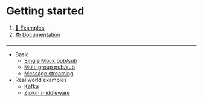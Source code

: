 # Getting started

1. [🚀 Examples](https://github.com/CloudProud/commander/tree/master/examples)
1. [📚 Documentation](https://godoc.org/github.com/CloudProud/commander)

---

- Basic
	* [Single Mock pub/sub](https://github.com/CloudProud/commander/tree/master/examples/mock)
  * [Multi group pub/sub](https://github.com/CloudProud/commander/tree/master/examples/mock-multiple-groups)
  * [Message streaming](https://github.com/CloudProud/commander/tree/master/examples/streaming)
- Real world examples
	* [Kafka](https://github.com/CloudProud/commander/tree/master/examples/kafka)
	* [Zipkin middleware](https://github.com/CloudProud/commander/tree/master/examples/zipkin)
